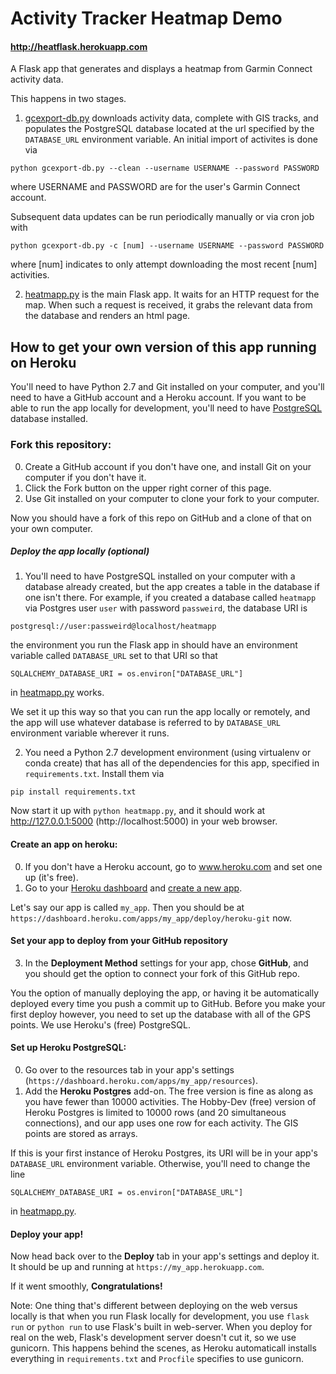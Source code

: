 # Activity Tracker Heatmap Demo

#### http://heatflask.herokuapp.com
A Flask app that generates and displays a heatmap from Garmin Connect activity data.

This happens in two stages.
  1. [gcexport-db.py]() downloads activity data, complete with GIS tracks, and populates the PostgreSQL database located at the url specified by the `DATABASE_URL` environment variable. An initial import of activites is done via
  ```
  python gcexport-db.py --clean --username USERNAME --password PASSWORD
  ```
  where USERNAME and PASSWORD are for the user's Garmin Connect account.

  Subsequent data updates can be run periodically manually or via cron job with
  ```
  python gcexport-db.py -c [num] --username USERNAME --password PASSWORD
  ```
  where [num] indicates to only attempt downloading the most recent [num] activities.

  2. [heatmapp.py]() is the main Flask app.  It waits for an HTTP request for the map.  When such a request is received, it grabs the relevant data from the database and renders an html page.


## How to get your own version of this app running on Heroku
You'll need to have Python 2.7 and Git installed on your computer, and you'll need to have a GitHub account and a Heroku account.  If you want to be able to run the app locally for development, you'll need to have [PostgreSQL](https://www.postgresql.org/download) database installed.


### Fork this repository:
  0. Create a GitHub account if you don't have one, and install Git on your computer if you don't have it.
  1. Click the Fork button on the upper right corner of this page.
  3. Use Git installed on your computer to clone your fork to your computer.

Now you should have a fork of this repo on GitHub and a clone of that on your own computer.

##### Deploy the app locally (optional)
  1. You'll need to have PostgreSQL installed on your computer with a database already created, but the app creates a table in the database if one isn't there.
  For example, if you created a database called `heatmapp` via Postgres user `user` with password `passweird`, the database URI is
  ```
  postgresql://user:passweird@localhost/heatmapp
  ```
  the environment you run the Flask app in should have an environment variable called `DATABASE_URL` set to that URI so that
  ```
  SQLALCHEMY_DATABASE_URI = os.environ["DATABASE_URL"]
  ```
  in [heatmapp.py](heatmapp.py) works.

  We set it up this way so that you can run the app locally or remotely, and the app will use whatever database is referred to by `DATABASE_URL` environment variable wherever it runs.

  2. You need a Python 2.7 development environment (using virtualenv or conda create) that has all of the dependencies for this app, specified in `requirements.txt`.  Install them via
  ```
  pip install requirements.txt
  ```
Now start it up with `python heatmapp.py`, and it should work at http://127.0.0.1:5000 (http://localhost:5000) in your web browser.




#### Create an app on heroku:
  0. If you don't have a Heroku account, go to www.heroku.com and set one up (it's free).
  1. Go to your [Heroku dashboard](https://dashboard.heroku.com) and [create a new app](https://dashboard.heroku.com/new).

Let's say our app is called `my_app`. Then you should be at `https://dashboard.heroku.com/apps/my_app/deploy/heroku-git` now.

#### Set your app to deploy from your GitHub repository
  3. In the **Deployment Method** settings for your app, chose **GitHub**, and you should get the option to connect your fork of this GitHub repo.


You the option of manually deploying the app, or having it be automatically deployed every time you push a commit up to GitHub.
Before you make your first deploy however, you need to set up the database with all of the GPS points. We use Heroku's (free) PostgreSQL.

#### Set up Heroku PostgreSQL:
  0. Go over to the resources tab in your app's settings (`https://dashboard.heroku.com/apps/my_app/resources`).
  1. Add the **Heroku Postgres** add-on.  The free version is fine as along as you have fewer than 10000 activities.  The Hobby-Dev (free) version of Heroku Postgres is limited to 10000 rows (and 20 simultaneous connections), and our app uses one row for each activity.  The GIS points are stored as arrays.

If this is your first instance of Heroku Postgres, its URI will be in your app's `DATABASE_URL` environment variable.  Otherwise, you'll need to change the line
```
SQLALCHEMY_DATABASE_URI = os.environ["DATABASE_URL"]
```
in [heatmapp.py](heatmapp.py).

#### Deploy your app!
Now head back over to the **Deploy** tab in your app's settings and deploy it.  It should be up and running at `https://my_app.herokuapp.com`.

If it went smoothly, **Congratulations!**

Note:
One thing that's different between deploying on the web versus locally is that when you run Flask locally for development, you use `flask run` or `python run` to use Flask's built in web-server.  When you deploy for real on the web, Flask's development server doesn't cut it, so we use gunicorn.  This happens behind the scenes, as Heroku automaticall installs everything in `requirements.txt` and `Procfile` specifies to use gunicorn.

